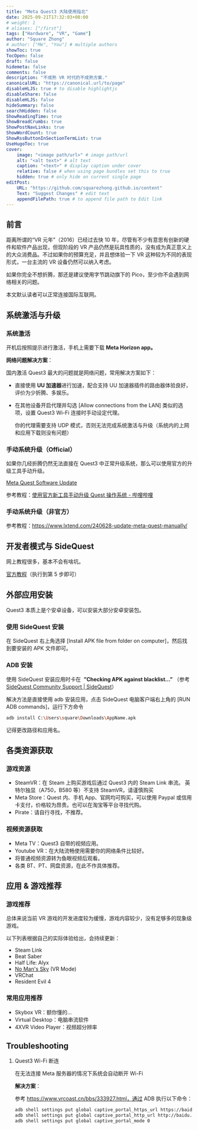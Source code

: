 ```yaml
---
title: "Meta Quest3 大陆使用指北"
date: 2025-09-21T17:32:03+08:00
# weight: 1
# aliases: ["/first"]
tags: ["Hardware", "VR", "Game"]
author: "Square Zhong"
# author: ["Me", "You"] # multiple authors
showToc: true
TocOpen: false
draft: false
hidemeta: false
comments: false
description: "不成熟 VR 时代的不成熟方案."
canonicalURL: "https://canonical.url/to/page"
disableHLJS: true # to disable highlightjs
disableShare: false
disableHLJS: false
hideSummary: false
searchHidden: false
ShowReadingTime: true
ShowBreadCrumbs: true
ShowPostNavLinks: true
ShowWordCount: true
ShowRssButtonInSectionTermList: true
UseHugoToc: true
cover:
    image: "<image path/url>" # image path/url
    alt: "<alt text>" # alt text
    caption: "<text>" # display caption under cover
    relative: false # when using page bundles set this to true
    hidden: true # only hide on current single page
editPost:
    URL: "https://github.com/squarezhong.github.io/content"
    Text: "Suggest Changes" # edit text
    appendFilePath: true # to append file path to Edit link
---
```


## 前言

距离所谓的“VR 元年”（2016）已经过去快 10 年，尽管有不少有意思有创新的硬件和软件产品出现，但现阶段的 VR 产品仍然是玩具性质的，没有成为真正意义上的大众消费品。不过如果你的预算充足，并且想体验一下 VR 这种较为不同的表现形式，一台主流的 VR 设备仍然可以纳入考虑。

如果你完全不想折腾，那还是建议使用字节跳动旗下的 Pico，至少你不会遇到网络相关的问题。

本文默认读者可以正常连接国际互联网。

## 系统激活与升级

### 系统激活

开机后按照提示进行激活，手机上需要下载 **Meta Horizon app。**

**网络问题解决方案**：

国内激活 Quest3 最大的问题就是网络问题，常用解决方案如下：

- 直接使用 **UU 加速器**进行加速，配合支持 UU 加速器插件的路由器体验良好，评价为少折腾、多娱乐。
- 在其他设备开启代理并勾选 [Allow connections from the LAN] 类似的选项，设置 Quest3 Wi-Fi 连接时手动设定代理。
    
    你的代理需要支持 UDP 模式，否则无法完成系统激活与升级（系统内的上网和应用下载则没有问题）
    

### 手动系统升级（Official）

如果你几经折腾仍然无法直接在 Quest3 中正常升级系统，那么可以使用官方的升级工具手动升级。

[Meta Quest Software Update](https://www.meta.com/help/quest/software_update/)

参考教程：[使用官方新工具手动升级 Quest 操作系统 - 哔哩哔哩](https://www.bilibili.com/opus/946832515434283012)

### 手动系统升级（非官方）

参考教程：https://www.lxtend.com/240628-update-meta-quest-manually/

## 开发者模式与 SideQuest

网上教程很多，基本不会有啥坑。

[官方教程](https://developers.meta.com/horizon/documentation/native/android/mobile-device-setup/?locale=zh_CN)（执行到第 5 步即可）

## 外部应用安装

Quest3 本质上是个安卓设备，可以安装大部分安卓安装包。

### 使用 SideQuest 安装

在 SideQuest 右上角选择 [Install APK file from folder on computer]，然后找到要安装的 APK 文件即可。

### ADB 安装

使用 SideQuest 安装应用时卡在  **”Checking APK against blacklist...”** （参考 [SideQuest Community Support | SideQuest](https://sidequestvr.com/space/142/p/97263/checking-apk-against-blacklist)）

解决方法是直接使用 adb 安装应用，点击 SideQuest 电脑客户端右上角的 [RUN ADB commands]，运行下方命令

```bash
adb install C:\Users\square\Downloads\AppName.apk
```

记得更改路径和应用名。

## 各类资源获取

### 游戏资源

- SteamVR：在 Steam 上购买游戏后通过 Quest3 内的 Steam Link 串流。
英特尔独显（A750，B580 等）不支持 SteamVR，请谨慎购买
- Meta Store：Quest 内、手机 App、官网均可购买，可以使用 Paypal 或信用卡支付，价格较为昂贵。也可以在淘宝等平台寻找代购。
- Pirate：请自行寻找，不推荐。

### 视频资源获取

- Meta TV：Quest3 自带的视频应用。
- Youtube VR：在大陆流畅使用需要你的网络条件比较好。
- 将普通视频资源转为鱼眼视频后观看。
- 各类 BT、PT、网盘资源，在此不作具体推荐。

## 应用 & 游戏推荐

### 游戏推荐

总体来说当前 VR 游戏的开发进度较为缓慢，游戏内容较少，没有足够多的现象级游戏。

以下列表根据自己的实际体验给出，会持续更新：

- Steam Link
- Beat Saber
- Half Life: Alyx
- [No Man's Sky](https://steamdb.info/app/275850/charts/) (VR Mode)
- VRChat
- Resident Evil 4

### 常用应用推荐

- Skybox VR：额你懂的…
- Virtual Desktop：电脑串流软件
- 4XVR Video Player：视频超分辨率

## Troubleshooting

1. Quest3 Wi-Fi 断连
    
    在无法连接 Meta 服务器的情况下系统会自动断开 Wi-Fi
    
    **解决方案**：
    
    参考 https://www.vrcoast.cn/bbs/333927.html，通过 ADB 执行以下命令：
    
    ```bash
    adb shell settings put global captive_portal_https_url https://baidu.com
    adb shell settings put global captive_portal_http_url http://baidu.com
    adb shell settings put global captive_portal_mode 0
    ```

